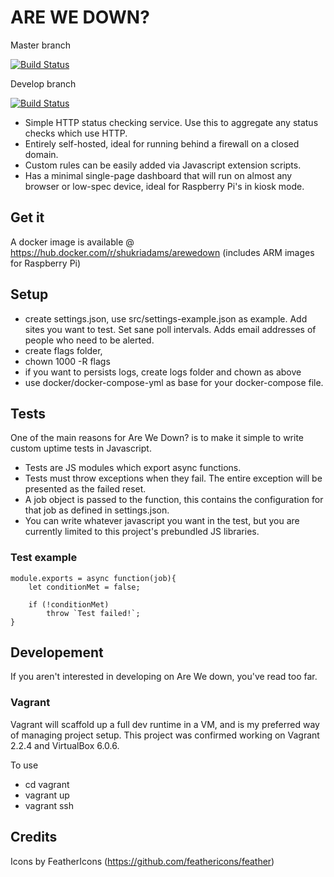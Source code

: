 # ARE WE DOWN?

Master branch

[![Build Status](https://travis-ci.org/shukriadams/arewedown.svg?branch=master)](https://travis-ci.org/shukriadams/arewedown)

Develop branch

[![Build Status](https://travis-ci.org/shukriadams/arewedown.svg?branch=develop)](https://travis-ci.org/shukriadams/arewedown)

- Simple HTTP status checking service. Use this to aggregate any status checks which use HTTP.
- Entirely self-hosted, ideal for running behind a firewall on a closed domain.
- Custom rules can be easily added via Javascript extension scripts.
- Has a minimal single-page dashboard that will run on almost any browser or low-spec device, ideal for Raspberry Pi's in kiosk mode. 

## Get it

A docker image is available @ https://hub.docker.com/r/shukriadams/arewedown (includes ARM images for Raspberry Pi)

## Setup

- create settings.json, use src/settings-example.json as example. Add sites you want to test. Set sane poll intervals. Adds email addresses of people who need to be alerted.
- create flags folder, 
- chown 1000 -R flags
- if you want to persists logs, create logs folder and chown as above
- use docker/docker-compose-yml as base for your docker-compose file.

## Tests

One of the main reasons for Are We Down? is to make it simple to write custom uptime tests in Javascript.

- Tests are JS modules which export async functions.
- Tests must throw exceptions when they fail. The entire exception will be presented as the failed reset.
- A job object is passed to the function, this contains the configuration for that job as defined in settings.json.
- You can write whatever javascript you want in the test, but you are currently limited to this project's prebundled JS libraries. 

### Test example

    module.exports = async function(job){
        let conditionMet = false;

        if (!conditionMet)
            throw `Test failed!`;
    }
    

## Developement

If you aren't interested in developing on Are We down, you've read too far.

### Vagrant

Vagrant will scaffold up a full dev runtime in a VM, and is my preferred way of managing project setup. This project was confirmed working on Vagrant 2.2.4 and VirtualBox 6.0.6.

To use

- cd vagrant
- vagrant up
- vagrant ssh

## Credits

Icons by FeatherIcons (https://github.com/feathericons/feather)
